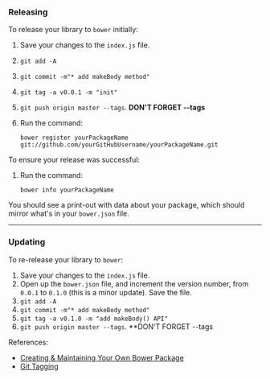 ### Releasing

To release your library to `bower` initially:

1. Save your changes to the `index.js` file.
2. `git add -A`
3. `git commit -m"* add makeBody method"`
4. `git tag -a v0.0.1 -m "init"`
5. `git push origin master --tags`.  **DON'T FORGET --tags**
6. Run the command:

    ```bower register yourPackageName git://github.com/yourGitHubUsername/yourPackageName.git```

To ensure your release was successful:

1. Run the command:

    ```bower info yourPackageName```

You should see a print-out with data about your package, which should mirror what's in your `bower.json` file.
<hr>

### Updating 

To re-release your library to `bower`:

1. Save your changes to the `index.js` file.
2. Open up the `bower.json` file, and increment the version number, from `0.0.1` to `0.1.0` (this is a minor update). Save the file.
3. `git add -A`
4. `git commit -m"* add makeBody method"`
5. `git tag -a v0.1.0 -m "add makeBody() API"`
6. `git push origin master --tags`.  **DON'T FORGET --tags

References:

* <a href="http://bob.yexley.net/creating-and-maintaining-your-own-bower-package/" target="_blank">Creating & Maintaining Your Own Bower Package</a>
* <a href="https://git-scm.com/book/en/v2/Git-Basics-Tagging" target="_blank">Git Tagging</a>